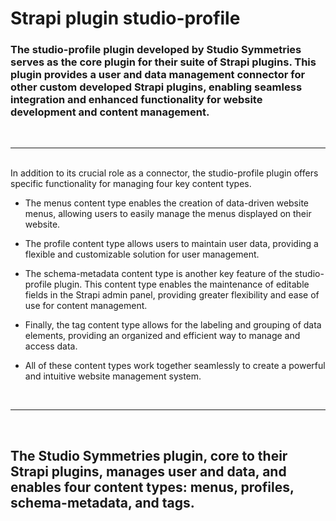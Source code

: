 # Strapi plugin studio-profile


### The studio-profile plugin developed by Studio Symmetries serves as the core plugin for their suite of Strapi plugins. This plugin provides a user and data management connector for other custom developed Strapi plugins, enabling seamless integration and enhanced functionality for website development and content management.

</br>

---
</br>
In addition to its crucial role as a connector, the studio-profile plugin offers specific functionality for managing four key content types. 

</br>

- The menus content type enables the creation of data-driven website menus, allowing users to easily manage the menus displayed on their website.
- The profile content type allows users to maintain user data, providing a flexible and customizable solution for user management.


- The schema-metadata content type is another key feature of the studio-profile plugin. This content type enables the maintenance of editable fields in the Strapi admin panel, providing greater flexibility and ease of use for content management.
- Finally, the tag content type allows for the labeling and grouping of data elements, providing an organized and efficient way to manage and access data.
- All of these content types work together seamlessly to create a powerful and intuitive website management system.

</br>

---
</br>

## The Studio Symmetries plugin, core to their Strapi plugins, manages user and data, and enables four content types: menus, profiles, schema-metadata, and tags.